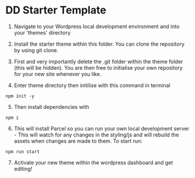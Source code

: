 # DD Starter Template 

1. Navigate to your Wordpress local development environment and into your 'themes' directory 

2. Install the starter theme within this folder. You can clone the repository by using git clone.

3. First and very importantly delete the .git folder within the theme folder (this will be hidden). You are then free to initialise your own repository for your new site whenever you like.



4. Enter theme directory then initilise with this command in terminal


```npm init -y```



5. Then install dependencies with


```npm i```



6. This will install Parcel so you can run your own local development server - This will watch for any changes in the styling/js  and will rebuild the assets when changes are made to them. To start run:


```npm run start```



7. Activate your new theme within the wordpress dashboard and get editing!